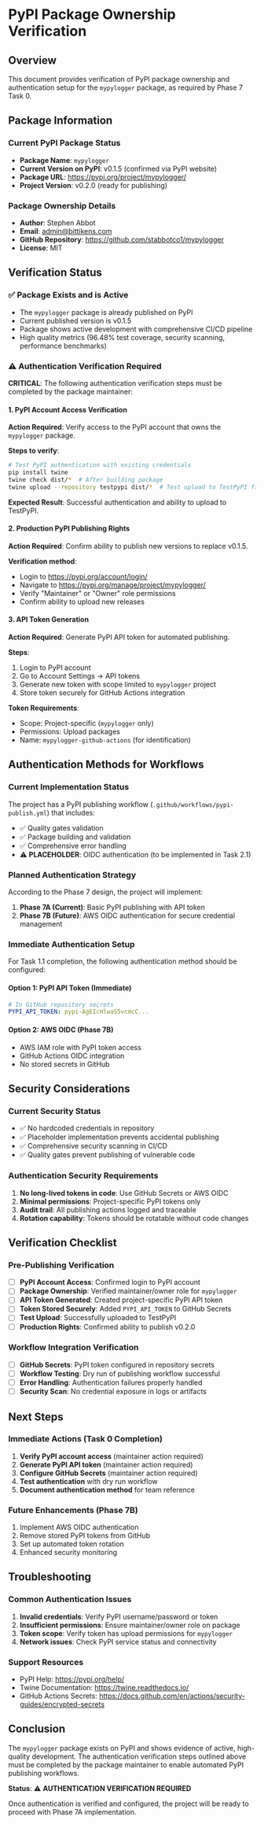 # PyPI Package Ownership Verification

## Overview

This document provides verification of PyPI package ownership and authentication setup for the `mypylogger` package, as required by Phase 7 Task 0.

## Package Information

### Current PyPI Package Status
- **Package Name**: `mypylogger`
- **Current Version on PyPI**: v0.1.5 (confirmed via PyPI website)
- **Package URL**: https://pypi.org/project/mypylogger/
- **Project Version**: v0.2.0 (ready for publishing)

### Package Ownership Details
- **Author**: Stephen Abbot
- **Email**: admin@bittikens.com
- **GitHub Repository**: https://github.com/stabbotco1/mypylogger
- **License**: MIT

## Verification Status

### ✅ Package Exists and is Active
- The `mypylogger` package is already published on PyPI
- Current published version is v0.1.5
- Package shows active development with comprehensive CI/CD pipeline
- High quality metrics (96.48% test coverage, security scanning, performance benchmarks)

### ⚠️ Authentication Verification Required
**CRITICAL**: The following authentication verification steps must be completed by the package maintainer:

#### 1. PyPI Account Access Verification
**Action Required**: Verify access to the PyPI account that owns the `mypylogger` package.

**Steps to verify**:
```bash
# Test PyPI authentication with existing credentials
pip install twine
twine check dist/*  # After building package
twine upload --repository testpypi dist/*  # Test upload to TestPyPI first
```

**Expected Result**: Successful authentication and ability to upload to TestPyPI.

#### 2. Production PyPI Publishing Rights
**Action Required**: Confirm ability to publish new versions to replace v0.1.5.

**Verification method**:
- Login to https://pypi.org/account/login/
- Navigate to https://pypi.org/manage/project/mypylogger/
- Verify "Maintainer" or "Owner" role permissions
- Confirm ability to upload new releases

#### 3. API Token Generation
**Action Required**: Generate PyPI API token for automated publishing.

**Steps**:
1. Login to PyPI account
2. Go to Account Settings → API tokens
3. Generate new token with scope limited to `mypylogger` project
4. Store token securely for GitHub Actions integration

**Token Requirements**:
- Scope: Project-specific (`mypylogger` only)
- Permissions: Upload packages
- Name: `mypylogger-github-actions` (for identification)

## Authentication Methods for Workflows

### Current Implementation Status
The project has a PyPI publishing workflow (`.github/workflows/pypi-publish.yml`) that includes:
- ✅ Quality gates validation
- ✅ Package building and validation
- ✅ Comprehensive error handling
- ⚠️ **PLACEHOLDER**: OIDC authentication (to be implemented in Task 2.1)

### Planned Authentication Strategy
According to the Phase 7 design, the project will implement:

1. **Phase 7A (Current)**: Basic PyPI publishing with API token
2. **Phase 7B (Future)**: AWS OIDC authentication for secure credential management

### Immediate Authentication Setup
For Task 1.1 completion, the following authentication method should be configured:

#### Option 1: PyPI API Token (Immediate)
```yaml
# In GitHub repository secrets
PYPI_API_TOKEN: pypi-AgEIcHlwaS5vcmcC...
```

#### Option 2: AWS OIDC (Phase 7B)
- AWS IAM role with PyPI token access
- GitHub Actions OIDC integration
- No stored secrets in GitHub

## Security Considerations

### Current Security Status
- ✅ No hardcoded credentials in repository
- ✅ Placeholder implementation prevents accidental publishing
- ✅ Comprehensive security scanning in CI/CD
- ✅ Quality gates prevent publishing of vulnerable code

### Authentication Security Requirements
1. **No long-lived tokens in code**: Use GitHub Secrets or AWS OIDC
2. **Minimal permissions**: Project-specific PyPI tokens only
3. **Audit trail**: All publishing actions logged and traceable
4. **Rotation capability**: Tokens should be rotatable without code changes

## Verification Checklist

### Pre-Publishing Verification
- [ ] **PyPI Account Access**: Confirmed login to PyPI account
- [ ] **Package Ownership**: Verified maintainer/owner role for `mypylogger`
- [ ] **API Token Generated**: Created project-specific PyPI API token
- [ ] **Token Stored Securely**: Added `PYPI_API_TOKEN` to GitHub Secrets
- [ ] **Test Upload**: Successfully uploaded to TestPyPI
- [ ] **Production Rights**: Confirmed ability to publish v0.2.0

### Workflow Integration Verification
- [ ] **GitHub Secrets**: PyPI token configured in repository secrets
- [ ] **Workflow Testing**: Dry run of publishing workflow successful
- [ ] **Error Handling**: Authentication failures properly handled
- [ ] **Security Scan**: No credential exposure in logs or artifacts

## Next Steps

### Immediate Actions (Task 0 Completion)
1. **Verify PyPI account access** (maintainer action required)
2. **Generate PyPI API token** (maintainer action required)
3. **Configure GitHub Secrets** (maintainer action required)
4. **Test authentication** with dry run workflow
5. **Document authentication method** for team reference

### Future Enhancements (Phase 7B)
1. Implement AWS OIDC authentication
2. Remove stored PyPI tokens from GitHub
3. Set up automated token rotation
4. Enhanced security monitoring

## Troubleshooting

### Common Authentication Issues
1. **Invalid credentials**: Verify PyPI username/password or token
2. **Insufficient permissions**: Ensure maintainer/owner role on package
3. **Token scope**: Verify token has upload permissions for `mypylogger`
4. **Network issues**: Check PyPI service status and connectivity

### Support Resources
- PyPI Help: https://pypi.org/help/
- Twine Documentation: https://twine.readthedocs.io/
- GitHub Actions Secrets: https://docs.github.com/en/actions/security-guides/encrypted-secrets

## Conclusion

The `mypylogger` package exists on PyPI and shows evidence of active, high-quality development. The authentication verification steps outlined above must be completed by the package maintainer to enable automated PyPI publishing workflows.

**Status**: ⚠️ **AUTHENTICATION VERIFICATION REQUIRED**

Once authentication is verified and configured, the project will be ready to proceed with Phase 7A implementation.